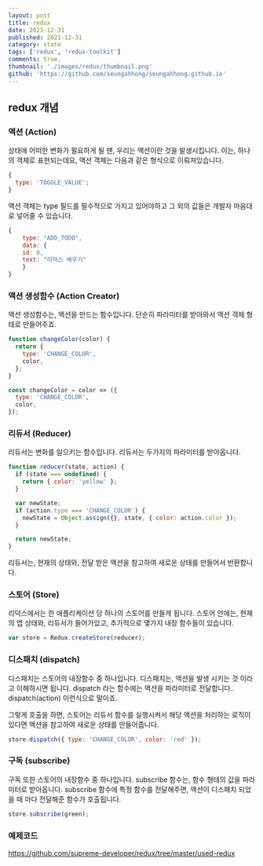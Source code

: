 ```yaml
---
layout: post
title: redux
date: 2021-12-31
published: 2021-12-31
category: state
tags: ['redux', 'redux-toolkit']
comments: true,
thumbnail: './images/redux/thumbnail.png'
github: 'https://github.com/seungahhong/seungahhong.github.io'
---
```


## redux 개념

### 액션 (Action)

상태에 어떠한 변화가 필요하게 될 땐, 우리는 액션이란 것을 발생시킵니다. 이는, 하나의 객체로 표현되는데요, 액션 객체는 다음과 같은 형식으로 이뤄져있습니다.

```javascript
{
  type: 'TOGGLE_VALUE';
}
```

액션 객체는 type 필드를 필수적으로 가지고 있어야하고 그 외의 값들은 개발자 마음대로 넣어줄 수 있습니다.

```javascript
{
    type: "ADD_TODO",
    data: {
    id: 0,
    text: "리덕스 배우기"
    }
}
```

### 액션 생성함수 (Action Creator)

액션 생성함수는, 액션을 만드는 함수입니다. 단순히 파라미터를 받아와서 액션 객체 형태로 만들어주죠.

```javascript
function changeColor(color) {
  return {
    type: 'CHANGE_COLOR',
    color,
  };
}

const changeColor = color => ({
  type: 'CHANGE_COLOR',
  color,
});
```

### 리듀서 (Reducer)

리듀서는 변화를 일으키는 함수입니다. 리듀서는 두가지의 파라미터를 받아옵니다.

```javascript
function reducer(state, action) {
  if (state === undefined) {
    return { color: 'yellow' };
  }

  var newState;
  if (action.type === 'CHANGE_COLOR') {
    newState = Object.assign({}, state, { color: action.color });
  }

  return newState;
}
```

리듀서는, 현재의 상태와, 전달 받은 액션을 참고하여 새로운 상태를 만들어서 반환합니다.

### 스토어 (Store)

리덕스에서는 한 애플리케이션 당 하나의 스토어를 만들게 됩니다. 스토어 안에는, 현재의 앱 상태와, 리듀서가 들어가있고, 추가적으로 몇가지 내장 함수들이 있습니다.

```javascript
var store = Redux.createStore(reducer);
```

### 디스패치 (dispatch)

디스패치는 스토어의 내장함수 중 하나입니다. 디스패치는, 액션을 발생 시키는 것 이라고 이해하시면 됩니다. dispatch 라는 함수에는 액션을 파라미터로 전달합니다.. dispatch(action) 이런식으로 말이죠.

그렇게 호출을 하면, 스토어는 리듀서 함수를 실행시켜서 해당 액션을 처리하는 로직이 있다면 액션을 참고하여 새로운 상태를 만들어줍니다.

```javascript
store.dispatch({ type: 'CHANGE_COLOR', color: 'red' });
```

### 구독 (subscribe)

구독 또한 스토어의 내장함수 중 하나입니다. subscribe 함수는, 함수 형태의 값을 파라미터로 받아옵니다. subscribe 함수에 특정 함수를 전달해주면, 액션이 디스패치 되었을 때 마다 전달해준 함수가 호출됩니다.

```javascript
store.subscribe(green);
```

### 예제코드

<a href="https://github.com/supreme-developer/redux/tree/master/used-redux" target="_blank" style="font-size=30px; color: #4dabf7; text-decoration:underline;">https://github.com/supreme-developer/redux/tree/master/used-redux</a>
